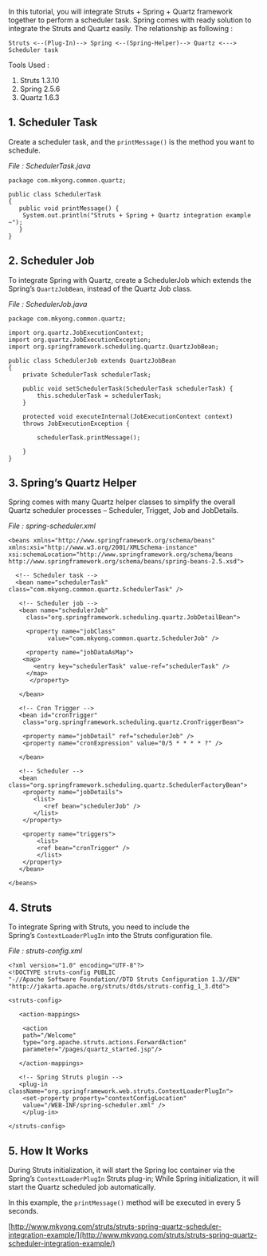 In this tutorial, you will integrate Struts + Spring + Quartz framework together to perform a scheduler task. Spring comes with ready solution to integrate the Struts and Quartz easily. The relationship as following :

    Struts <--(Plug-In)--> Spring <--(Spring-Helper)--> Quartz <---> Scheduler task

Tools Used :

1.  Struts 1.3.10
2.  Spring 2.5.6
3.  Quartz 1.6.3

## 1\. Scheduler Task

Create a scheduler task, and the `printMessage()` is the method you want to schedule.

_File : SchedulerTask.java_

    package com.mkyong.common.quartz;

    public class SchedulerTask
    {
       public void printMessage() {
    	System.out.println("Struts + Spring + Quartz integration example ~");
       }
    }

## 2\. Scheduler Job

To integrate Spring with Quartz, create a SchedulerJob which extends the Spring’s `QuartzJobBean`, instead of the Quartz Job class.

_File : SchedulerJob.java_

    package com.mkyong.common.quartz;

    import org.quartz.JobExecutionContext;
    import org.quartz.JobExecutionException;
    import org.springframework.scheduling.quartz.QuartzJobBean;

    public class SchedulerJob extends QuartzJobBean
    {
    	private SchedulerTask schedulerTask;

    	public void setSchedulerTask(SchedulerTask schedulerTask) {
    		this.schedulerTask = schedulerTask;
    	}

    	protected void executeInternal(JobExecutionContext context)
    	throws JobExecutionException {

    		schedulerTask.printMessage();

    	}
    }

## 3\. Spring’s Quartz Helper

Spring comes with many Quartz helper classes to simplify the overall Quartz scheduler processes – Scheduler, Trigget, Job and JobDetails.

_File : spring-scheduler.xml_

    <beans xmlns="http://www.springframework.org/schema/beans"
    xmlns:xsi="http://www.w3.org/2001/XMLSchema-instance"
    xsi:schemaLocation="http://www.springframework.org/schema/beans
    http://www.springframework.org/schema/beans/spring-beans-2.5.xsd">

      <!-- Scheduler task -->
      <bean name="schedulerTask" class="com.mkyong.common.quartz.SchedulerTask" />

       <!-- Scheduler job -->
       <bean name="schedulerJob"
         class="org.springframework.scheduling.quartz.JobDetailBean">

         <property name="jobClass"
               value="com.mkyong.common.quartz.SchedulerJob" />

         <property name="jobDataAsMap">
    	<map>
    	   <entry key="schedulerTask" value-ref="schedulerTask" />
    	 </map>
          </property>

       </bean>

       <!-- Cron Trigger -->
       <bean id="cronTrigger"
    	class="org.springframework.scheduling.quartz.CronTriggerBean">

    	<property name="jobDetail" ref="schedulerJob" />
    	<property name="cronExpression" value="0/5 * * * * ?" />

       </bean>

       <!-- Scheduler -->
       <bean class="org.springframework.scheduling.quartz.SchedulerFactoryBean">
    	<property name="jobDetails">
    	   <list>
    	      <ref bean="schedulerJob" />
    	   </list>
    	</property>

    	<property name="triggers">
    	    <list>
    		<ref bean="cronTrigger" />
    	    </list>
    	</property>
       </bean>

    </beans>

## 4\. Struts

To integrate Spring with Struts, you need to include the Spring’s `ContextLoaderPlugIn` into the Struts configuration file.

_File : struts-config.xml_

    <?xml version="1.0" encoding="UTF-8"?>
    <!DOCTYPE struts-config PUBLIC
    "-//Apache Software Foundation//DTD Struts Configuration 1.3//EN"
    "http://jakarta.apache.org/struts/dtds/struts-config_1_3.dtd">

    <struts-config>

       <action-mappings>

        <action
    	path="/Welcome"
    	type="org.apache.struts.actions.ForwardAction"
    	parameter="/pages/quartz_started.jsp"/>

       </action-mappings>

       <!-- Spring Struts plugin -->
       <plug-in className="org.springframework.web.struts.ContextLoaderPlugIn">
    	<set-property property="contextConfigLocation"
    	value="/WEB-INF/spring-scheduler.xml" />
        </plug-in>

    </struts-config>

## 5\. How It Works

During Struts initialization, it will start the Spring Ioc container via the Spring’s `ContextLoaderPlugIn` Struts plug-in; While Spring initialization, it will start the Quartz scheduled job automatically.

In this example, the `printMessage()` method will be executed in every 5 seconds.

[http://www.mkyong.com/struts/struts-spring-quartz-scheduler-integration-example/](http://www.mkyong.com/struts/struts-spring-quartz-scheduler-integration-example/)
